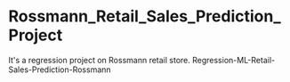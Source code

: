 # Rossmann_Retail_Sales_Prediction_Project
It's a regression project on Rossmann retail store. Regression-ML-Retail-Sales-Prediction-Rossmann


